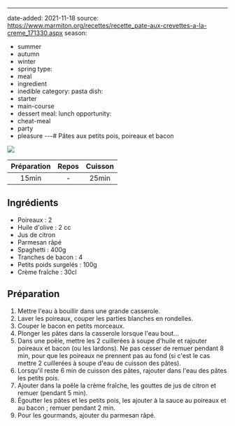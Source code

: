 ---
date-added: 2021-11-18
source: https://www.marmiton.org/recettes/recette_pate-aux-crevettes-a-la-creme_171330.aspx
season:
  - summer
  - autumn
  - winter
  - spring
type:
  - meal
  - ingredient
  - inedible
category: pasta
dish:
  - starter
  - main-course
  - dessert
meal: lunch
opportunity:
  - cheat-meal
  - party
  - pleasure
---# Pâtes aux petits pois, poireaux et bacon

![](images/Pâtes%20aux%20petits%20pois,%20poireaux%20et%20bacon.jpg)

| Préparation | Repos | Cuisson |
|:-----------:|:-----:|:-------:|
|    15min    |   -   |  25min  |

## Ingrédients

- Poireaux : 2
- Huile d'olive : 2 cc
- Jus de citron
- Parmesan râpé
- Spaghetti : 400g
- Tranches de bacon : 4
- Petits poids surgelés : 100g
- Crème fraîche : 30cl

## Préparation

1. Mettre l'eau à bouillir dans une grande casserole.
2. Laver les poireaux, couper les parties blanches en rondelles.
3. Couper le bacon en petits morceaux.
4. Plonger les pâtes dans la casserole lorsque l'eau bout...
5. Dans une poêle, mettre les 2 cuillerées à soupe d'huile et rajouter poireaux et bacon (ou les lardons). Ne pas cesser de remuer pendant 8 min, pour que les poireaux ne prennent pas au fond (si c'est le cas mettre 2 cuillerées à soupe d'eau de cuisson des pâtes).
6. Lorsqu'il reste 6 min de cuisson des pâtes, rajouter dans l'eau des pâtes les petits pois.
7. Ajouter dans la poêle la crème fraîche, les gouttes de jus de citron et remuer (pendant 5 min).
8. Égoutter les pâtes et les petits pois, les ajouter à la sauce au poireaux et au bacon ; remuer pendant 2 min.
9. Pour les gourmands, ajouter du parmesan râpé.
